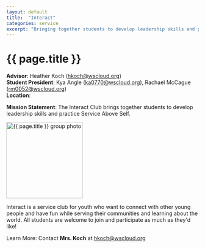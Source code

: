 ```yaml
---
layout: default
title:  "Interact"
categories: service
excerpt: "Bringing together students to develop leadership skills and practice Service Above Self."
---
```


# {{ page.title }}

**Advisor**: Heather Koch (<hkoch@wscloud.org>)
<br/>**Student President**: Kya Angle (<ka0770@wscloud.org>), Rachael McCague (<rm0052@wscloud.org>)
<br/>**Location**: 

**Mission Statement**: The Interact Club brings together students to develop leadership skills and practice Service Above Self.

<img src="{{ site.baseurl }}/images/clubs/{{ page.title }}.jpg" alt="{{ page.title }} group photo" width="200"/>

Interact is a service club for youth who want to connect with other young people and have fun while serving their communities and learning about the world. All students are welcome to join and participate as much as they'd like!

Learn More: Contact **Mrs. Koch** at <hkoch@wscloud.org>